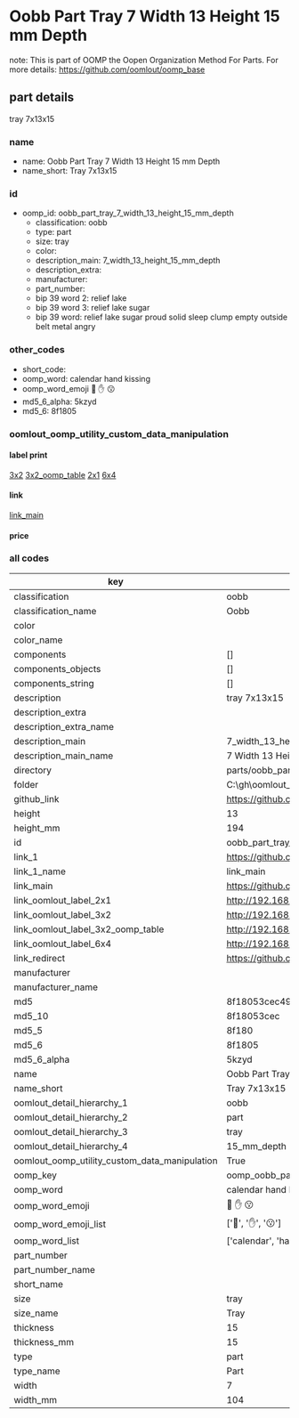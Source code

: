 # Oobb Part Tray 7 Width 13 Height 15 mm Depth  

note: This is part of OOMP the Oopen Organization Method For Parts. For more details: https://github.com/oomlout/oomp_base

##  part details
  



tray 7x13x15



### name
* name: Oobb Part Tray 7 Width 13 Height 15 mm Depth
* name_short: Tray 7x13x15 
### id
* oomp_id: oobb_part_tray_7_width_13_height_15_mm_depth
  * classification: oobb
  * type: part
  * size: tray
  * color: 
  * description_main: 7_width_13_height_15_mm_depth
  * description_extra: 
  * manufacturer: 
  * part_number: 
  * bip 39 word 2: relief lake
  * bip 39 word 3: relief lake sugar
  * bip 39 word: relief lake sugar proud solid sleep clump empty outside belt metal angry

### other_codes
* short_code: 
* oomp_word: calendar hand kissing
* oomp_word_emoji :calendar: :hand: :kissing:
* md5_6_alpha: 5kzyd
* md5_6: 8f1805






### oomlout_oomp_utility_custom_data_manipulation
#### label print
[3x2](http://192.168.1.245:1112/?label=oomp%205kzyd)
[3x2_oomp_table](http://192.168.1.108:1112/?label=oomp%205kzyd)
[2x1](http://192.168.1.242:1112/?label=oomp%205kzyd)
[6x4](http://192.168.1.55:1112/?label=oomp%205kzyd)    

#### link

[link_main](https://github.com/oomlout/oomlout_oobb_version_4_generated_parts/tree/main/navigation_oomp/oobb/part/tray/7_width_13_height_15_mm_depth/part)                              

#### price







### all codes 
| key | value |  
| --- | --- |  
| classification | oobb |  
| classification_name | Oobb |  
| color |  |  
| color_name |  |  
| components | [] |  
| components_objects | [] |  
| components_string | [] |  
| description | tray 7x13x15 |  
| description_extra |  |  
| description_extra_name |  |  
| description_main | 7_width_13_height_15_mm_depth |  
| description_main_name | 7 Width 13 Height 15 mm Depth |  
| directory | parts/oobb_part_tray_7_width_13_height_15_mm_depth |  
| folder | C:\gh\oomlout_oobb_version_4_generated_parts\parts\oobb_part_tray_7_width_13_height_15_mm_depth |  
| github_link | https://github.com/oomlout/oomlout_oomp_part_src/tree/main/parts/oobb_part_tray_7_width_13_height_15_mm_depth |  
| height | 13 |  
| height_mm | 194 |  
| id | oobb_part_tray_7_width_13_height_15_mm_depth |  
| link_1 | https://github.com/oomlout/oomlout_oobb_version_4_generated_parts/tree/main/navigation_oomp/oobb/part/tray/7_width_13_height_15_mm_depth/part |  
| link_1_name | link_main |  
| link_main | https://github.com/oomlout/oomlout_oobb_version_4_generated_parts/tree/main/navigation_oomp/oobb/part/tray/7_width_13_height_15_mm_depth/part |  
| link_oomlout_label_2x1 | http://192.168.1.242:1112/?label=oomp%205kzyd |  
| link_oomlout_label_3x2 | http://192.168.1.245:1112/?label=oomp%205kzyd |  
| link_oomlout_label_3x2_oomp_table | http://192.168.1.108:1112/?label=oomp%205kzyd |  
| link_oomlout_label_6x4 | http://192.168.1.55:1112/?label=oomp%205kzyd |  
| link_redirect | https://github.com/oomlout/oomlout_oobb_version_4_generated_parts/tree/main/parts/oobb_tray_07_13_15 |  
| manufacturer |  |  
| manufacturer_name |  |  
| md5 | 8f18053cec49258b2ce75acdb19f2daa |  
| md5_10 | 8f18053cec |  
| md5_5 | 8f180 |  
| md5_6 | 8f1805 |  
| md5_6_alpha | 5kzyd |  
| name | Oobb Part Tray 7 Width 13 Height 15 mm Depth |  
| name_short | Tray 7x13x15  |  
| oomlout_detail_hierarchy_1 | oobb |  
| oomlout_detail_hierarchy_2 | part |  
| oomlout_detail_hierarchy_3 | tray |  
| oomlout_detail_hierarchy_4 | 15_mm_depth |  
| oomlout_oomp_utility_custom_data_manipulation | True |  
| oomp_key | oomp_oobb_part_tray_7_width_13_height_15_mm_depth |  
| oomp_word | calendar hand kissing |  
| oomp_word_emoji | :calendar: :hand: :kissing: |  
| oomp_word_emoji_list | [':calendar:', ':hand:', ':kissing:'] |  
| oomp_word_list | ['calendar', 'hand', 'kissing'] |  
| part_number |  |  
| part_number_name |  |  
| short_name |  |  
| size | tray |  
| size_name | Tray |  
| thickness | 15 |  
| thickness_mm | 15 |  
| type | part |  
| type_name | Part |  
| width | 7 |  
| width_mm | 104 |  
